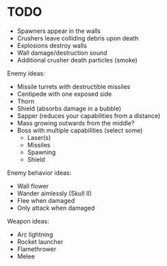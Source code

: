 # TODO

- Spawners appear in the walls
- Crushers leave colliding debris upon death
- Explosions destroy walls
- Wall damage/destruction sound
- Additional crusher death particles (smoke)

Enemy ideas:

- Missile turrets with destructible missiles
- Centipede with one exposed side
- Thorn
- Shield (absorbs damage in a bubble)
- Sapper (reduces your capabilities from a distance)
- Mass growing outwards from the middle?
- Boss with multiple capabilities (select some)
	- Laser(s)
	- Missiles
	- Spawning
	- Shield

Enemy behavior ideas:

- Wall flower
- Wander aimlessly (Skull II)
- Flee when damaged
- Only attack when damaged

Weapon ideas:

- Arc lightning
- Rocket launcher
- Flamethrower
- Melee
